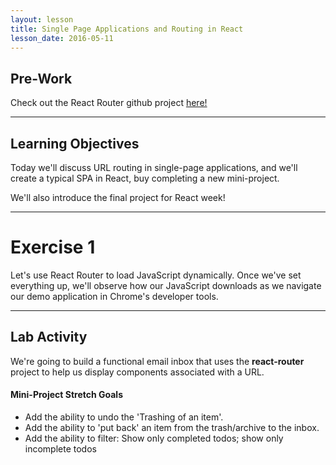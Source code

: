 ```yaml
---
layout: lesson
title: Single Page Applications and Routing in React
lesson_date: 2016-05-11
---
```


## Pre-Work

Check out the React Router github project [here!](https://github.com/reactjs/react-router)

---

## Learning Objectives

Today we'll discuss URL routing in single-page applications, and we'll create a typical SPA in React, buy completing a new mini-project.

We'll also introduce the final project for React week!

---

# Exercise 1

Let's use React Router to load JavaScript dynamically.
Once we've set everything up, we'll observe how our JavaScript downloads as we navigate our demo application in Chrome's developer tools.

---

## Lab Activity

We're going to build a functional email inbox that uses the **react-router** project to help us display components associated with a URL.

#### Mini-Project Stretch Goals
- Add the ability to undo the 'Trashing of an item'.
- Add the ability to 'put back' an item from the trash/archive to the inbox.
- Add the ability to filter: Show only completed todos; show only incomplete todos

